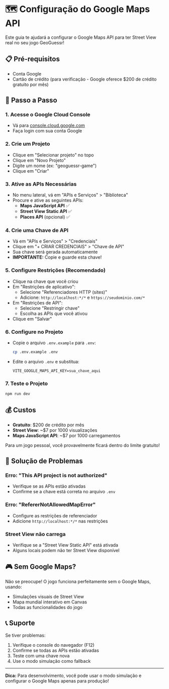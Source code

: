 # 🗺️ Configuração do Google Maps API

Este guia te ajudará a configurar o Google Maps API para ter Street View real no seu jogo GeoGuessr!

## 📋 Pré-requisitos

- Conta Google
- Cartão de crédito (para verificação - Google oferece $200 de crédito gratuito por mês)

## 🚀 Passo a Passo

### 1. Acesse o Google Cloud Console
- Vá para [console.cloud.google.com](https://console.cloud.google.com/)
- Faça login com sua conta Google

### 2. Crie um Projeto
- Clique em "Selecionar projeto" no topo
- Clique em "Novo Projeto"
- Digite um nome (ex: "geoguessr-game")
- Clique em "Criar"

### 3. Ative as APIs Necessárias
- No menu lateral, vá em "APIs e Serviços" > "Biblioteca"
- Procure e ative as seguintes APIs:
  - **Maps JavaScript API** ✅
  - **Street View Static API** ✅
  - **Places API** (opcional) ✅

### 4. Crie uma Chave de API
- Vá em "APIs e Serviços" > "Credenciais"
- Clique em "+ CRIAR CREDENCIAIS" > "Chave de API"
- Sua chave será gerada automaticamente
- **IMPORTANTE:** Copie e guarde esta chave!

### 5. Configure Restrições (Recomendado)
- Clique na chave que você criou
- Em "Restrições de aplicativo":
  - Selecione "Referenciadores HTTP (sites)"
  - Adicione: `http://localhost:*/*` e `https://seudominio.com/*`
- Em "Restrições de API":
  - Selecione "Restringir chave"
  - Escolha as APIs que você ativou
- Clique em "Salvar"

### 6. Configure no Projeto
- Copie o arquivo `.env.example` para `.env`:
  ```bash
  cp .env.example .env
  ```
- Edite o arquivo `.env` e substitua:
  ```
  VITE_GOOGLE_MAPS_API_KEY=sua_chave_aqui
  ```

### 7. Teste o Projeto
```bash
npm run dev
```

## 💰 Custos

- **Gratuito**: $200 de crédito por mês
- **Street View**: ~$7 por 1000 visualizações
- **Maps JavaScript API**: ~$7 por 1000 carregamentos

Para um jogo pessoal, você provavelmente ficará dentro do limite gratuito!

## 🔧 Solução de Problemas

### Erro: "This API project is not authorized"
- Verifique se as APIs estão ativadas
- Confirme se a chave está correta no arquivo `.env`

### Erro: "RefererNotAllowedMapError"
- Configure as restrições de referenciador
- Adicione `http://localhost:*/*` nas restrições

### Street View não carrega
- Verifique se a "Street View Static API" está ativada
- Alguns locais podem não ter Street View disponível

## 🎮 Sem Google Maps?

Não se preocupe! O jogo funciona perfeitamente sem o Google Maps, usando:
- Simulações visuais de Street View
- Mapa mundial interativo em Canvas
- Todas as funcionalidades do jogo

## 📞 Suporte

Se tiver problemas:
1. Verifique o console do navegador (F12)
2. Confirme se todas as APIs estão ativadas
3. Teste com uma chave nova
4. Use o modo simulação como fallback

---

**Dica:** Para desenvolvimento, você pode usar o modo simulação e configurar o Google Maps apenas para produção!
